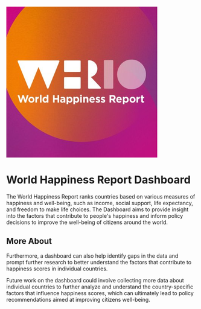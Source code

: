 ![World Happiness Report](https://github.com/tomasbourdain/DataVisualization/blob/main/assets/whr.jpg?raw=true)

# World Happiness Report Dashboard

The World Happiness Report ranks countries based on various measures of happiness and well-being, such as income, social support, life expectancy, and freedom to make life choices. The Dashboard aims to provide insight into the factors that contribute to people's happiness and inform policy decisions to improve the well-being of citizens around the world.

## More About

Furthermore, a dashboard can also help identify gaps in the data and prompt further research to better understand the factors that contribute to happiness scores in individual countries.

Future work on the dashboard could involve collecting more data about individual countries to further analyze and understand the country-specific factors that influence happiness scores, which can ultimately lead to policy recommendations aimed at improving citizens well-being.
